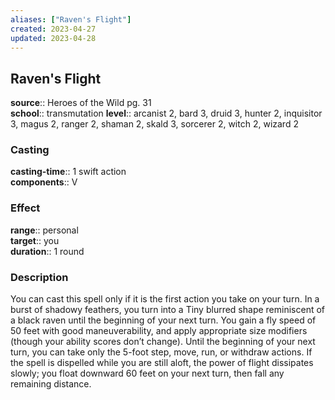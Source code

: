```yaml
---
aliases: ["Raven's Flight"]
created: 2023-04-27
updated: 2023-04-28
---
```


## Raven's Flight

**source**:: Heroes of the Wild pg. 31  
**school**:: transmutation
**level**:: arcanist 2, bard 3, druid 3, hunter 2, inquisitor 3, magus 2, ranger 2, shaman 2, skald 3, sorcerer 2, witch 2, wizard 2

### Casting

**casting-time**:: 1 swift action  
**components**:: V

### Effect

**range**:: personal  
**target**:: you  
**duration**:: 1 round

### Description

You can cast this spell only if it is the first action you take on your turn. In a burst of shadowy feathers, you turn into a Tiny blurred shape reminiscent of a black raven until the beginning of your next turn. You gain a fly speed of 50 feet with good maneuverability, and apply appropriate size modifiers (though your ability scores don’t change). Until the beginning of your next turn, you can take only the 5-foot step, move, run, or withdraw actions. If the spell is dispelled while you are still aloft, the power of flight dissipates slowly; you float downward 60 feet on your next turn, then fall any remaining distance.

